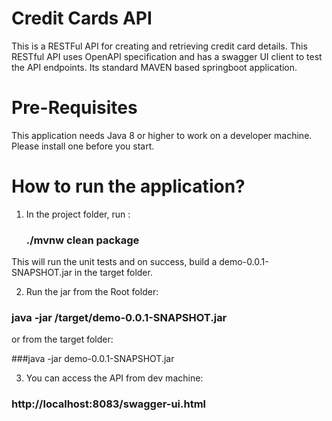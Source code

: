 # Credit Cards API

This is a RESTFul API for creating and retrieving credit card details. This RESTful API uses OpenAPI specification and has a swagger UI client to test the API endpoints. 
Its standard MAVEN based springboot application.

# Pre-Requisites

This application needs Java 8 or higher to work on a developer machine. Please install one before you start.

# How to run the application?

1. In the project folder, run :

    ### ./mvnw clean package
 
 This will run the unit tests and on success, build a demo-0.0.1-SNAPSHOT.jar in the target folder.
 
 2. Run the jar from the Root folder:
 
  ### java -jar /target/demo-0.0.1-SNAPSHOT.jar
   
   or from the target folder:
   
 ###java -jar demo-0.0.1-SNAPSHOT.jar
   
   3. You can access the API from dev machine:
   
  ### http://localhost:8083/swagger-ui.html
